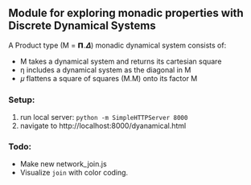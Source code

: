 ## Module for exploring monadic properties with Discrete Dynamical Systems

A Product type (M = 𝝥.𝜟) monadic dynamical system consists of:
* M takes a dynamical system and returns its cartesian square<br>
* η includes a dynamical system as the diagonal in M<br>
* 𝜇 flattens a square of squares (M.M) onto its factor M

### Setup:
1. run local server: `python -m SimpleHTTPServer 8000`
2. navigate to http://localhost:8000/dyanamical.html

### Todo:
- Make new network_join.js
- Visualize `join` with color coding.
